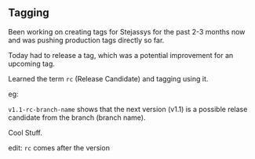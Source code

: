 ## Tagging

Been working on creating tags for Stejassys for the past 2-3 months now and was pushing production tags directly so far.

Today had to release a tag, which was a potential improvement for an upcoming tag. 

Learned the term `rc` (Release Candidate) and tagging using it. 

eg: 

`v1.1-rc-branch-name` shows that the next version (v1.1) is a possible relase candidate from the branch (branch name). 

Cool Stuff.

edit: `rc` comes after the version
